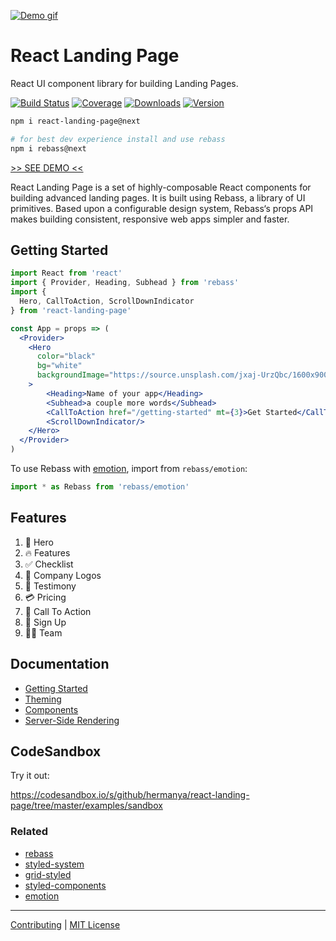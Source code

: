 [![Demo gif](https://media.giphy.com/media/ZNoKzO3XCsiQWOQqHt/giphy.gif)](https://hermanya.github.io/react-landing-page/)

# React Landing Page

React UI component library for building Landing Pages.

[![Build Status][badge]][travis]
[![Coverage][coverage-badge]][coverage]
[![Downloads][downloads-badge]][npm]
[![Version][version-badge]][npm]

[badge]: https://img.shields.io/travis/Hermanya/react-landing-page.svg?style=flat-square
[travis]: https://travis-ci.org/Hermanya/react-landing-page
[coverage-badge]: https://img.shields.io/codecov/c/github/Hermanya/react-landing-page.svg?style=flat-square
[coverage]: https://codecov.io/github/Hermanya/react-landing-page

[downloads-badge]: https://img.shields.io/npm/dw/react-landing-page.svg?style=flat-square
[version-badge]: https://img.shields.io/npm/v/react-landing-page.svg?style=flat-square
[npm]: https://npmjs.com/package/react-landing-page


```sh
npm i react-landing-page@next

# for best dev experience install and use rebass
npm i rebass@next
```

[>> SEE DEMO <<](https://hermanya.github.io/react-landing-page/)

React Landing Page is a set of highly-composable React components for building advanced landing pages. It is built using Rebass, a library of UI primitives.
Based upon a configurable design system,
Rebass‘s props API makes building consistent, responsive web apps simpler and faster.


## Getting Started

```jsx
import React from 'react'
import { Provider, Heading, Subhead } from 'rebass'
import {
  Hero, CallToAction, ScrollDownIndicator
} from 'react-landing-page'

const App = props => (
  <Provider>
    <Hero
      color="black"
      bg="white"
      backgroundImage="https://source.unsplash.com/jxaj-UrzQbc/1600x900"
    >
        <Heading>Name of your app</Heading>
        <Subhead>a couple more words</Subhead>
        <CallToAction href="/getting-started" mt={3}>Get Started</CallToAction>
        <ScrollDownIndicator/>
    </Hero>
  </Provider>
)
```

To use Rebass with [emotion][emotion], import from `rebass/emotion`:

```js
import * as Rebass from 'rebass/emotion'
```

## Features

1. 👋 Hero
2. 🔥 Features
3. ✅ Checklist
4. 💼 Company Logos
5. 🙎‍ Testimony
6. 💳 Pricing
7. 📣 Call To Action
8. 📩 Sign Up
9. 👩‍💼 Team

## Documentation

- [Getting Started](https://hermanya.github.io/react-landing-page/getting-started)
- [Theming](https://hermanya.github.io/react-landing-page/theming)
- [Components](https://hermanya.github.io/react-landing-page/components)
- [Server-Side Rendering](https://hermanya.github.io/react-landing-page/server-side-rendering)

## CodeSandbox

Try it out:

https://codesandbox.io/s/github/hermanya/react-landing-page/tree/master/examples/sandbox

### Related

- [rebass][rebass]
- [styled-system][system]
- [grid-styled][gs]
- [styled-components][sc]
- [emotion][emotion]

[rebass]: https://github.com/jxnblk/rebass
[system]: https://github.com/jxnblk/styled-system
[gs]: https://github.com/jxnblk/grid-styled
[sc]: https://github.com/styled-components/styled-components
[emotion]: https://github.com/emotion-js/emotion

---

[Contributing](.github/CONTRIBUTING.md)
|
[MIT License](.github/LICENSE.md)
